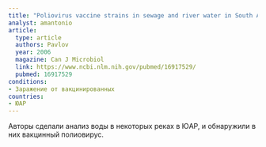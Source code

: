 ```yaml
---
title: "Poliovirus vaccine strains in sewage and river water in South Africa"
analyst: amantonio
article:
  type: article
  authors: Pavlov
  year: 2006
  magazine: Can J Microbiol
  link: https://www.ncbi.nlm.nih.gov/pubmed/16917529/
  pubmed: 16917529
conditions:
- Заражение от вакцинированных
countries:
- ЮАР
---
```


Авторы сделали анализ воды в некоторых реках в ЮАР, и обнаружили в них вакцинный полиовирус.
